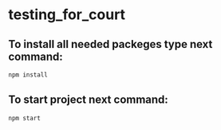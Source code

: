 # testing_for_court
## To install all needed packeges type next command:
```bash
npm install
```
## To start project next command:
```bash
npm start
```
